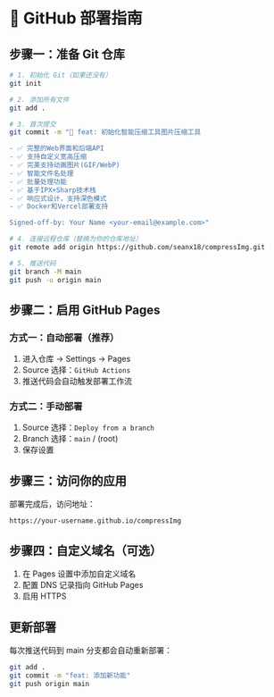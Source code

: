 # 🚀 GitHub 部署指南

## 步骤一：准备 Git 仓库

```bash
# 1. 初始化 Git（如果还没有）
git init

# 2. 添加所有文件
git add .

# 3. 首次提交
git commit -m "🎉 feat: 初始化智能压缩工具图片压缩工具

- ✅ 完整的Web界面和后端API
- ✅ 支持自定义宽高压缩
- ✅ 完美支持动画图片(GIF/WebP)
- ✅ 智能文件名处理
- ✅ 批量处理功能
- ✅ 基于IPX+Sharp技术栈
- ✅ 响应式设计，支持深色模式
- ✅ Docker和Vercel部署支持

Signed-off-by: Your Name <your-email@example.com>"

# 4. 连接远程仓库（替换为你的仓库地址）
git remote add origin https://github.com/seanx18/compressImg.git

# 5. 推送代码
git branch -M main
git push -u origin main
```

## 步骤二：启用 GitHub Pages

### 方式一：自动部署（推荐）

1. 进入仓库 → Settings → Pages
2. Source 选择：`GitHub Actions`
3. 推送代码会自动触发部署工作流

### 方式二：手动部署

1. Source 选择：`Deploy from a branch`
2. Branch 选择：`main` / (root)
3. 保存设置

## 步骤三：访问你的应用

部署完成后，访问地址：

```
https://your-username.github.io/compressImg
```

## 步骤四：自定义域名（可选）

1. 在 Pages 设置中添加自定义域名
2. 配置 DNS 记录指向 GitHub Pages
3. 启用 HTTPS

## 更新部署

每次推送代码到 main 分支都会自动重新部署：

```bash
git add .
git commit -m "feat: 添加新功能"
git push origin main
```
